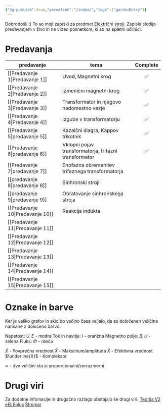 ```yaml
---
{"dg-publish":true,"permalink":"/index/","tags":["gardenEntry"]}
---
```


Dobrodošli :)
To so moji zapiski za predmet [Električni stroji](https://fe.uni-lj.si/predmeti/elektricni-stroji/). Zapiski sledijo predavanjem v živo in ne video posnetkom, ki so na spletni učilnici. 

# Predavanja

| predavanje        | tema                                                  | Complete |
| ----------------- | ----------------------------------------------------- |:--------:|
| [[Predavanje 1\|Predavanje 1]]  | Uvod, Magnetni krog                                   |    ✅    |
| [[Predavanje 2\|Predavanje 2]]  | Izmenični magnetni krog                               |    ✅    |
| [[Predavanje 3\|Predavanje 3]]  | Transformator in njegovo nadomestno vezje             |    ✅    |
| [[Predavanje 4\|Predavanje 4]]  | Izgube v transformatorju                              |    ✅    |
| [[Predavanje 5\|predavanje 5]]  | Kazalčni diagra, Kappov trikotnik                     |    ✅    |
| [[Predavanje 6\|predavanje 6]]  | Vklopni pojav transformatorja, trifazni transformator |    ✅    |
| [[Predavanje 7\|predavanje 7]]  | Enofazna obremenitev trifaznega transformatorja       |          |
| [[predavanje 8\|predavanje 8]]  | Sinhronski stroji                                     |          |
| [[predavanje 9\|predavanje 9]]  | Obratovanje sinhronskega stroja                       |          |
| [[Predavanje 10\|Predavanje 10]] | Reakcija indukta                                      |          |
| [[Predavanje 11\|Predavanje 11]] |                                                       |          | 
| [[Predavanje 12\|Predavanje 12]] |                                                       |          |
| [[Predavanje 13\|Predavanje 13]] |                                                       |          |
| [[Predavanje 14\|Predavanje 14]] |                                                       |          |
| [[Predavanje 15\|Predavanje 15]] |                                                       |          |

# Oznake in barve
Ker je veliko grafov in skic bo večino časa veljalo, da so določenen veličine narisane z določeno barvo.

Napetost: $U, E$ - modra
Tok in navitja: $I$ - oranžna
Magnetno polje: $B, H$ - zelena
Fluks: $\Phi$ - rdeča

$\tilde{X}$ - Povprečna vrednost
$\hat{X}$ - Maksimum/amplituda
$\bar{X}$ - Efektivna vrednost
$\underline{X}$ - Kompleksor

$\propto$ - dve veličini sta si proporcionalni/sorrazmerni

# Drugi viri
Za dodatne infomacije in drugačno razlago obstajajo še drugi viri.
[Teorija V2](https://stromar.si/assets/Uploads/2/Teorija-v-2.pdf)
[eELEplus](http://eele.fe.uni-lj.si/wiki/index.php/Glavna_stran)
[Štromar](https://stromar.si/zapiski/uni-zapiski/uni-2-letnik/)